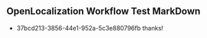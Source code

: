 ## OpenLocalization Workflow Test MarkDown
* 37bcd213-3856-44e1-952a-5c3e880796fb thanks!

<!--HONumber=Jul16_HO4-->


